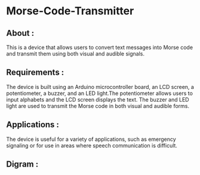 # Morse-Code-Transmitter

## About :
This is a device that allows users to convert text messages into Morse code and transmit them using both visual and audible signals.

## Requirements :
The device is built using an Arduino microcontroller board, an LCD screen, a potentiometer, a buzzer, and an LED light.The potentiometer allows users to input alphabets and the LCD screen displays the text. The buzzer and LED light are used to transmit the Morse code in both visual and audible forms.

## Applications :
The device is useful for a variety of applications, such as emergency signaling or for use in areas where speech communication is difficult.

## Digram :
